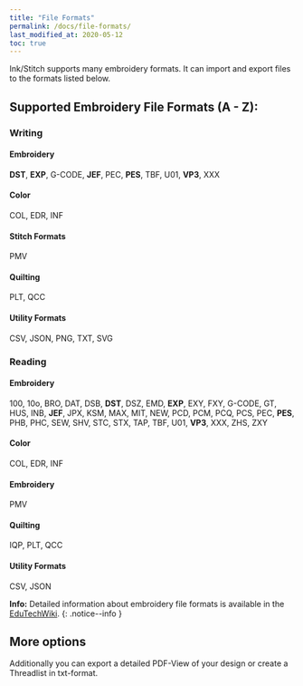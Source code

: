 ```yaml
---
title: "File Formats"
permalink: /docs/file-formats/
last_modified_at: 2020-05-12
toc: true
---
```


Ink/Stitch supports many embroidery formats. It can import and export files to the formats listed below.

## Supported Embroidery File Formats (A - Z):

### Writing

#### Embroidery

**DST**, **EXP**, G-CODE, **JEF**, PEC, **PES**, TBF, U01, **VP3**, XXX

#### Color

COL, EDR, INF

#### Stitch Formats

PMV

#### Quilting

PLT, QCC

#### Utility Formats

CSV, JSON, PNG, TXT, SVG

### Reading

#### Embroidery 

100, 10o, BRO, DAT, DSB, **DST**, DSZ, EMD, **EXP**, EXY, FXY, G-CODE, GT, HUS, INB, **JEF**, JPX, KSM, MAX, MIT, NEW, PCD, PCM, PCQ, PCS, PEC, **PES**, PHB, PHC, SEW, SHV, STC, STX, TAP, TBF, U01, **VP3**, XXX, ZHS, ZXY

#### Color

COL, EDR, INF

#### Embroidery

PMV

#### Quilting

IQP, PLT, QCC

#### Utility Formats

CSV, JSON

**Info:** Detailed information about embroidery file formats is available in the [EduTechWiki](http://edutechwiki.unige.ch/en/Embroidery_format).
{: .notice--info }

## More options

Additionally you can export a detailed PDF-View of your design or create a Threadlist in txt-format.
